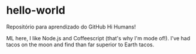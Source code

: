 # hello-world
Repositório para aprendizado do GitHub
Hi Humans!

ML here, I like Node.js and Coffeescript (that's why I'm mode of!).
I've had tacos on the moon and find than far superior to Earth tacos.

